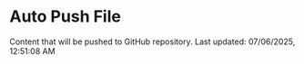 # Auto Push File

Content that will be pushed to GitHub repository.
Last updated: 07/06/2025, 12:51:08 AM